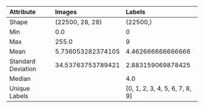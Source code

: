 | Attribute          | Images            | Labels                         |
|:-------------------|:------------------|:-------------------------------|
| Shape              | (22500, 28, 28)   | (22500,)                       |
| Min                | 0.0               | 0                              |
| Max                | 255.0             | 9                              |
| Mean               | 5.736053282374105 | 4.462666666666666              |
| Standard Deviation | 34.53763753789421 | 2.883159069878425              |
| Median             |                   | 4.0                            |
| Unique Labels      |                   | [0, 1, 2, 3, 4, 5, 6, 7, 8, 9] |